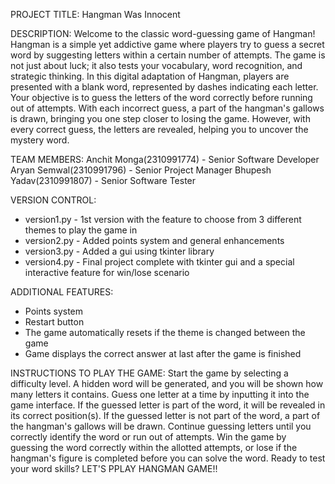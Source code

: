 PROJECT TITLE: 
Hangman Was Innocent

DESCRIPTION:
Welcome to the classic word-guessing game of Hangman! Hangman is a simple yet addictive game where players try to guess a secret word by suggesting letters within a certain number of attempts. The game is not just about luck; it also tests your vocabulary, word recognition, and strategic thinking.
In this digital adaptation of Hangman, players are presented with a blank word, represented by dashes indicating each letter. Your objective is to guess the letters of the word correctly before running out of attempts. With each incorrect guess, a part of the hangman's gallows is drawn, bringing you one step closer to losing the game. However, with every correct guess, the letters are revealed, helping you to uncover the mystery word.

TEAM MEMBERS:
              Anchit Monga(2310991774) - Senior Software Developer
              Aryan Semwal(2310991796) - Senior Project Manager 
              Bhupesh Yadav(2310991807) - Senior Software Tester 

VERSION CONTROL:
* version1.py - 1st version with the feature to choose from 3 different themes to play the game in
* version2.py - Added points system and general enhancements
* version3.py - Added a gui using tkinter library
* version4.py - Final project complete with tkinter gui and a special interactive feature for win/lose scenario

ADDITIONAL FEATURES:
* Points system
* Restart button
* The game automatically resets if the theme is changed between the game
* Game displays the correct answer at last after the game is finished

INSTRUCTIONS TO PLAY THE GAME:
Start the game by selecting a difficulty level.
A hidden word will be generated, and you will be shown how many letters it contains.
Guess one letter at a time by inputting it into the game interface.
If the guessed letter is part of the word, it will be revealed in its correct position(s).
If the guessed letter is not part of the word, a part of the hangman's gallows will be drawn.
Continue guessing letters until you correctly identify the word or run out of attempts.
Win the game by guessing the word correctly within the allotted attempts, or lose if the hangman's figure is completed before you can solve the word.
Ready to test your word skills? LET'S PPLAY HANGMAN GAME!!
